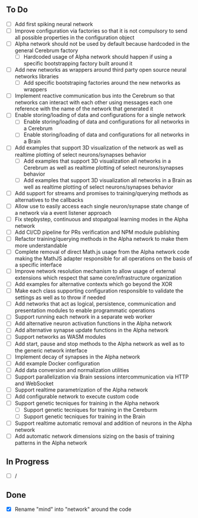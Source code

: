 ## To Do

- [ ] Add first spiking neural network
- [ ] Improve configuration via factories so that it is not compulsory to send all possible properties in the configuration object
- [ ] Alpha network should not be used by default because hardcoded in the general Cerebrum factory
  - [ ] Hardcoded usage of Alpha network should happen if using a specific bootstrapping factory built around it
- [ ] Add new networks as wrappers around third party open source neural networks libraries
  - [ ] Add specific bootstraping factories around the new networks as wrappers
- [ ] Implement reactive communication bus into the Cerebrum so that networks can interact with each other using messages each one reference with the name of the network that generated it
- [ ] Enable storing/loading of data and configurations for a single network
  - [ ] Enable storing/loading of data and configurations for all networks in a Cerebrum
  - [ ] Enable storing/loading of data and configurations for all networks in a Brain
- [ ] Add examples that support 3D visualization of the network as well as realtime plotting of select neurons/synapses behavior
  - [ ] Add examples that support 3D visualization all networks in a Cerebrum as well as realtime plotting of select neurons/synapses behavior
  - [ ] Add examples that support 3D visualization all networks in a Brain as well as realtime plotting of select neurons/synapses behavior
- [ ] Add support for streams and promises to training/querying methods as alternatives to the callbacks
- [ ] Allow use to easily access each single neuron/synapse state change of a network via a event listener approach
- [ ] Fix stepbystep, continuous and stopatgoal learning modes in the Alpha network
- [ ] Add CI/CD pipeline for PRs verification and NPM module publishing
- [ ] Refactor training/querying methods in the Alpha network to make them more understandable
- [ ] Complete removal of direct Math.js usage from the Alpha network code making the MathJS adapter responsible for all operations on the basis of a specific interface
- [ ] Improve network resolution mechanism to allow usage of external extensions which respect that same core/infrastructure organization
- [ ] Add examples for alternative contexts which go beyond the XOR
- [ ] Make each class supporting configuration responsible to validate the settings as well as to throw if needed
- [ ] Add networks that act as logical, persistence, communication and presentation modules to enable programmatic operations
- [ ] Support running each network in a separate web worker
- [ ] Add alternative neuron activation functions in the Alpha network
- [ ] Add alternative synapse update functions in the Alpha network
- [ ] Support networks as WASM modules
- [ ] Add start, pause and stop methods to the Alpha network as well as to the generic network interface
- [ ] Implement decay of synapses in the Alpha network
- [ ] Add example Docker configuration
- [ ] Add data conversion and normalization utilities
- [ ] Support parallelization via Brain sessions intercommunication via HTTP and WebSocket
- [ ] Support realtime parametrization of the Alpha network
- [ ] Add configurable network to execute custom code
- [ ] Support genetic tecniques for training in the Alpha network
  - [ ] Support genetic tecniques for training in the Cereburm
  - [ ] Support genetic tecniques for training in the Brain
- [ ] Support realtime automatic removal and addition of neurons in the Alpha network
- [ ] Add automatic network dimensions sizing on the basis of training patterns in the Alpha network

## In Progress

- [ ] /

## Done

- [x] Rename "mind" into "network" around the code
